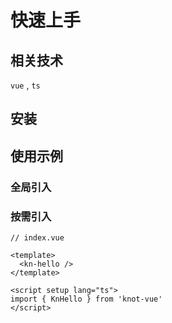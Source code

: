 # 快速上手

## 相关技术

`vue` , `ts`

## 安装

<CodeGroup :codeTabs="['npm','yarn']">
<template #npm>

```sh
# install in your project

npm i knot-vue
```

</template>
<template #yarn>

```sh
# install in your project

yarn add knot-vue
```

</template>

</CodeGroup>

## 使用示例

### 全局引入

<CodeGroup :codeTabs="['main.ts','index.vue']">
<template #main.ts>

```ts
// main.ts

import KnotVue from 'knot-vue'
const app = createApp(App)

app.use(KnotVue)
app.mount('#app')
```

</template>
<template #index.vue>

```vue
// index.vue

<template>
  <kn-hello />
</template>
```

</template>

</CodeGroup>

### 按需引入

```vue
// index.vue

<template>
  <kn-hello />
</template>

<script setup lang="ts">
import { KnHello } from 'knot-vue'
</script>
```
